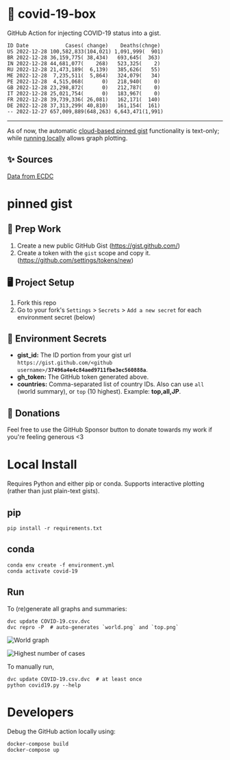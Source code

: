 # 🏥 covid-19-box

GitHub Action for injecting COVID-19 status into a gist.

```
ID Date            Cases( change)    Deaths(chnge)
US 2022-12-28 100,582,833(104,021) 1,091,999(  901)
BR 2022-12-28 36,159,775( 38,434)   693,645(  363)
IN 2022-12-28 44,681,077(    268)   523,325(    2)
RU 2022-12-28 21,473,189(  6,139)   385,626(   55)
ME 2022-12-28  7,235,511(  5,864)   324,079(   34)
PE 2022-12-28  4,515,068(      0)   218,940(    0)
GB 2022-12-28 23,298,872(      0)   212,787(    0)
IT 2022-12-28 25,021,754(      0)   183,967(    0)
FR 2022-12-28 39,739,336( 26,081)   162,171(  140)
DE 2022-12-28 37,313,299( 40,810)   161,154(  161)
-- 2022-12-27 657,009,889(648,263) 6,643,471(1,991)
```

---

As of now, the automatic [cloud-based pinned gist](#pinned-gist) functionality is text-only;
while [running locally](#local-install) allows graph plotting.

## ✨ Sources

[Data from ECDC](https://www.ecdc.europa.eu/en/publications-data/download-todays-data-geographic-distribution-covid-19-cases-worldwide)

# pinned gist

## 🎒 Prep Work
1. Create a new public GitHub Gist (https://gist.github.com/)
1. Create a token with the `gist` scope and copy it. (https://github.com/settings/tokens/new)

## 🖥 Project Setup
1. Fork this repo
1. Go to your fork's `Settings` > `Secrets` > `Add a new secret` for each environment secret (below)

## 🤫 Environment Secrets
- **gist_id:** The ID portion from your gist url `https://gist.github.com/<github username>/`**`37496a4e4c84aed9711fbe3ec560888a`**.
- **gh_token:** The GitHub token generated above.
- **countries:** Comma-separated list of country IDs. Also can use `all` (world summary), or `top` (10 highest). Example: **top,all,JP**.

## 💸 Donations

Feel free to use the GitHub Sponsor button to donate towards my work if you're feeling generous <3

# Local Install

Requires Python and either pip or conda. Supports interactive plotting (rather than just plain-text gists).

## pip

```
pip install -r requirements.txt
```

## conda

```
conda env create -f environment.yml
conda activate covid-19
```

## Run

To (re)generate all graphs and summaries:

```
dvc update COVID-19.csv.dvc
dvc repro -P  # auto-generates `world.png` and `top.png`
```

![World graph](world.png)

![Highest number of cases](top.png)

To manually run,

```
dvc update COVID-19.csv.dvc  # at least once
python covid19.py --help
```

# Developers

Debug the GitHub action locally using:

```
docker-compose build
docker-compose up
```

